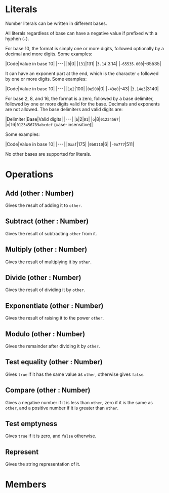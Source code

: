# Literals

Number literals can be written in different bases.

All literals regardless of base can have a negative value if prefixed with a hyphen (`-`).

For base 10, the format is simply one or more digits, followed optionally by a decimal and more digits. Some examples:

|Code|Value in base 10|
|---|
|`0`|0|
|`131`|131|
|`3.14`|3.14|
|`-65535.000`|-65535|

It can have an exponent part at the end, which is the character `e` followed by one or more digits. Some examples:

|Code|Value in base 10|
|---|
|`1e2`|100|
|`0e500`|0|
|`-43e0`|-43|
|`3.14e3`|3140|

For base 2, 8, and 16, the format is a zero, followed by a base delimiter, followed by one or more digits valid for the base. Decimals and exponents are not allowed. The base delimiters and valid digits are:

|Delimiter|Base|Valid digits|
|---|
|`b`|2|`01`|
|`o`|8|`01234567`|
|`x`|16|`0123456789abcdef` (case-insensitive)|

Some examples:

|Code|Value in base 10|
|---|
|`0xaf`|175|
|`0b0110`|6|
|`-0o777`|511|

No other bases are supported for literals.

# Operations

## Add (other : Number)

Gives the result of adding it to `other`.

## Subtract (other : Number)

Gives the result of subtracting `other` from it.

## Multiply (other : Number)

Gives the result of multiplying it by `other`.

## Divide (other : Number)

Gives the result of dividing it by `other`.

## Exponentiate (other : Number)

Gives the result of raising it to the power `other`.

## Modulo (other : Number)

Gives the remainder after dividing it by `other`.

## Test equality (other : Number)

Gives `true` if it has the same value as `other`, otherwise gives `false`.

## Compare (other : Number)

Gives a negative number if it is less than `other`, zero if it is the same as `other`, and a positive number if it is greater than `other`.

## Test emptyness

Gives `true` if it is zero, and `false` otherwise.

## Represent

Gives the string representation of it.

# Members
